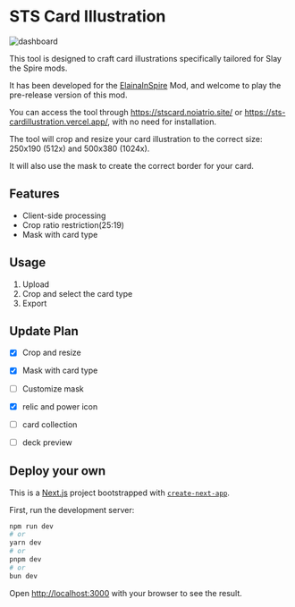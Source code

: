 # STS Card Illustration

![dashboard](readme_image/dashboard.png)

This tool is designed to craft card illustrations specifically tailored for Slay the Spire mods.

It has been developed for the [ElainaInSpire](https://github.com/fe11n/ElainaInSpire) Mod, and welcome to play the pre-release version of this mod.

You can access the tool through https://stscard.noiatrio.site/ or https://sts-cardillustration.vercel.app/, with no need for installation.

The tool will crop and resize your card illustration to the correct size: 250x190 (512x) and 500x380 (1024x). 

It will also use the mask to create the correct border for your card.

## Features
- Client-side processing
- Crop ratio restriction(25:19)
- Mask with card type

## Usage
1. Upload
2. Crop and select the card type
3. Export

## Update Plan
- [x] Crop and resize
- [x] Mask with card type
- [ ] Customize mask
- [x] relic and power icon
- [ ] card collection
- [ ] deck preview


## Deploy your own

This is a [Next.js](https://nextjs.org/) project bootstrapped with [`create-next-app`](https://github.com/vercel/next.js/tree/canary/packages/create-next-app).

First, run the development server:

```bash
npm run dev
# or
yarn dev
# or
pnpm dev
# or
bun dev
```

Open [http://localhost:3000](http://localhost:3000) with your browser to see the result.

